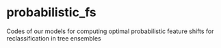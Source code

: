 # probabilistic_fs
Codes of our models for computing optimal probabilistic feature shifts for reclassification in tree ensembles
